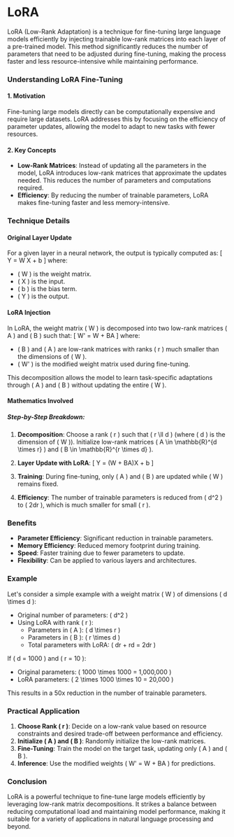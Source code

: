 

# LoRA

LoRA (Low-Rank Adaptation) is a technique for fine-tuning large language models efficiently by injecting trainable low-rank matrices into each layer of a pre-trained model. This method significantly reduces the number of parameters that need to be adjusted during fine-tuning, making the process faster and less resource-intensive while maintaining performance.

### Understanding LoRA Fine-Tuning

#### 1. **Motivation**
Fine-tuning large models directly can be computationally expensive and require large datasets. LoRA addresses this by focusing on the efficiency of parameter updates, allowing the model to adapt to new tasks with fewer resources.

#### 2. **Key Concepts**

- **Low-Rank Matrices**: Instead of updating all the parameters in the model, LoRA introduces low-rank matrices that approximate the updates needed. This reduces the number of parameters and computations required.
- **Efficiency**: By reducing the number of trainable parameters, LoRA makes fine-tuning faster and less memory-intensive.

### Technique Details

#### Original Layer Update
For a given layer in a neural network, the output is typically computed as:
\[ Y = W X + b \]
where:
- \( W \) is the weight matrix.
- \( X \) is the input.
- \( b \) is the bias term.
- \( Y \) is the output.

#### LoRA Injection
In LoRA, the weight matrix \( W \) is decomposed into two low-rank matrices \( A \) and \( B \) such that:
\[ W' = W + BA \]
where:
- \( B \) and \( A \) are low-rank matrices with ranks \( r \) much smaller than the dimensions of \( W \).
- \( W' \) is the modified weight matrix used during fine-tuning.

This decomposition allows the model to learn task-specific adaptations through \( A \) and \( B \) without updating the entire \( W \).

#### Mathematics Involved

##### Step-by-Step Breakdown:

1. **Decomposition**: Choose a rank \( r \) such that \( r \ll d \) (where \( d \) is the dimension of \( W \)). Initialize low-rank matrices \( A \in \mathbb{R}^{d \times r} \) and \( B \in \mathbb{R}^{r \times d} \).

2. **Layer Update with LoRA**:
   \[ Y = (W + BA)X + b \]

3. **Training**: During fine-tuning, only \( A \) and \( B \) are updated while \( W \) remains fixed.

4. **Efficiency**: The number of trainable parameters is reduced from \( d^2 \) to \( 2dr \), which is much smaller for small \( r \).

### Benefits

- **Parameter Efficiency**: Significant reduction in trainable parameters.
- **Memory Efficiency**: Reduced memory footprint during training.
- **Speed**: Faster training due to fewer parameters to update.
- **Flexibility**: Can be applied to various layers and architectures.

### Example

Let's consider a simple example with a weight matrix \( W \) of dimensions \( d \times d \):

- Original number of parameters: \( d^2 \)
- Using LoRA with rank \( r \):
  - Parameters in \( A \): \( d \times r \)
  - Parameters in \( B \): \( r \times d \)
  - Total parameters with LoRA: \( dr + rd = 2dr \)

If \( d = 1000 \) and \( r = 10 \):
- Original parameters: \( 1000 \times 1000 = 1,000,000 \)
- LoRA parameters: \( 2 \times 1000 \times 10 = 20,000 \)

This results in a 50x reduction in the number of trainable parameters.

### Practical Application

1. **Choose Rank \( r \)**: Decide on a low-rank value based on resource constraints and desired trade-off between performance and efficiency.
2. **Initialize \( A \) and \( B \)**: Randomly initialize the low-rank matrices.
3. **Fine-Tuning**: Train the model on the target task, updating only \( A \) and \( B \).
4. **Inference**: Use the modified weights \( W' = W + BA \) for predictions.

### Conclusion

LoRA is a powerful technique to fine-tune large models efficiently by leveraging low-rank matrix decompositions. It strikes a balance between reducing computational load and maintaining model performance, making it suitable for a variety of applications in natural language processing and beyond.